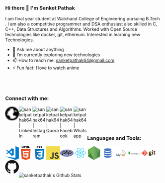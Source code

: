 ### Hi there 👋 I'm Sanket Pathak


I am final year student at Walchand College of Engineering pursuing B.Tech . I am also a competitive programmer and DSA enthusiast also skilled in C, C++, Data Structures and Algorithms. Worked with Open Source technologies like docker, git, ethereum. Interested in learning new Technologies. 
- 💬 Ask me about anything
- 🌱 I’m currently exploring new technologies
- 📫 How to reach me: sanketpathak64@gmail.com
- ⚡ Fun fact: I love to watch anime
<br /><br /><br /><br />
### Connect with me:

[<img align="left" width="44px" src="https://raw.githubusercontent.com/iconic/open-iconic/master/svg/globe.svg" />][website]
[<img align="left" alt="sanketpathak64 | LinkedIn" width="44px" src="https://cdn.jsdelivr.net/npm/simple-icons@v3/icons/linkedin.svg" />][linkedin]
[<img align="left" alt="sanketpathak64 | Instagram" width="44px" src="https://cdn.jsdelivr.net/npm/simple-icons@v3/icons/instagram.svg" />][instagram]
[<img align="left" alt="sanketpathak64 | Quora" width="44px" src="https://cdn.jsdelivr.net/npm/simple-icons@v3/icons/quora.svg" />][quora]
[<img align="left" alt="sanketpathak64 | Facebook" width="44px" src="https://cdn.jsdelivr.net/npm/simple-icons@v3/icons/facebook.svg" />][facebook]
[<img align="left" alt="sanketpathak64 | Whatsapp" width="44px" src="https://cdn.jsdelivr.net/npm/simple-icons@v3/icons/whatsapp.svg" />][whatsapp]
<br />
<br />
<br /><br />
### Languages and Tools:

<img align="left" alt="Visual Studio Code" width="44px" src="https://raw.githubusercontent.com/github/explore/80688e429a7d4ef2fca1e82350fe8e3517d3494d/topics/visual-studio-code/visual-studio-code.png" />
<img align="left" alt="HTML5" width="44px" src="https://raw.githubusercontent.com/github/explore/80688e429a7d4ef2fca1e82350fe8e3517d3494d/topics/html/html.png" />
<img align="left" alt="CSS3" width="44px" src="https://raw.githubusercontent.com/github/explore/80688e429a7d4ef2fca1e82350fe8e3517d3494d/topics/css/css.png" />
<img align="left" alt="JavaScript" width="44px" src="https://raw.githubusercontent.com/github/explore/80688e429a7d4ef2fca1e82350fe8e3517d3494d/topics/javascript/javascript.png" />
<img align="left" alt="Sass" width="44px" src="https://raw.githubusercontent.com/github/explore/80688e429a7d4ef2fca1e82350fe8e3517d3494d/topics/php/php.png" />
<img align="left" alt="React" width="44px" src="https://raw.githubusercontent.com/github/explore/80688e429a7d4ef2fca1e82350fe8e3517d3494d/topics/react/react.png" />
<img align="left" alt="Node.js" width="44px" src="https://raw.githubusercontent.com/github/explore/80688e429a7d4ef2fca1e82350fe8e3517d3494d/topics/nodejs/nodejs.png" />
<img align="left" alt="SQL" width="44px" src="https://raw.githubusercontent.com/github/explore/80688e429a7d4ef2fca1e82350fe8e3517d3494d/topics/sql/sql.png" />
<img align="left" alt="MySQL" width="44px" src="https://raw.githubusercontent.com/github/explore/80688e429a7d4ef2fca1e82350fe8e3517d3494d/topics/mysql/mysql.png" />
<img align="left" alt="MongoDB" width="44px" src="https://raw.githubusercontent.com/github/explore/80688e429a7d4ef2fca1e82350fe8e3517d3494d/topics/mongodb/mongodb.png" />
<img align="left" alt="Git" width="44px" src="https://raw.githubusercontent.com/github/explore/80688e429a7d4ef2fca1e82350fe8e3517d3494d/topics/git/git.png" />
<img align="left" alt="GitHub" width="44px" src="https://raw.githubusercontent.com/github/explore/78df643247d429f6cc873026c0622819ad797942/topics/github/github.png" />

<br />
<br />
<br />
<br /><br />
<img align="left" alt="sanketpathak's Github Stats" src="https://github-readme-stats.codestackr.vercel.app/api?username=sanketpathak64&show_icons=true&hide_border=true&theme=dark" />

[website]: https://sanketpathak64.github.io/Portfolio/
[instagram]: https://www.instagram.com/sanketpathak64/
[linkedin]: https://www.linkedin.com/in/sanketpathak64/
[quora]: https://www.quora.com/profile/Sanket-Pathak-21/
[facebook]: https://www.facebook.com/sanketpathak64/
[whatsapp]: https://wa.me/918379000329?text=hey+there
